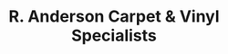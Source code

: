 ---
title: "R. Anderson Carpet & Vinyl Specialists"
url: /forfar/r-anderson-carpet-and-vinyl-specialists/
shop: carpet
---